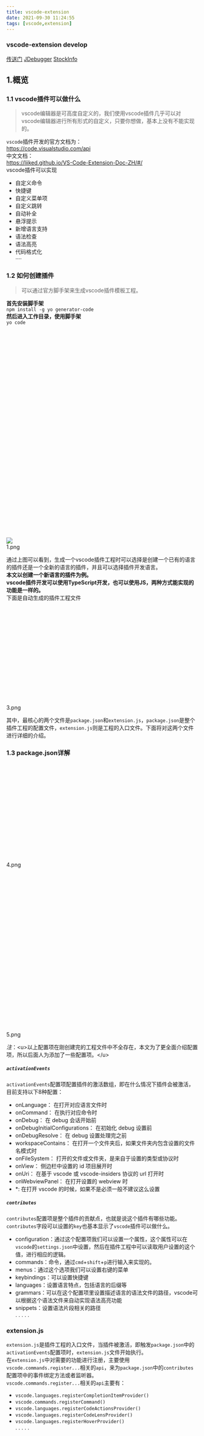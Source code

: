 ```yaml
---
title: vscode-extension
date: 2021-09-30 11:24:55
tags: [vscode,extension]
---
```


### vscode-extension develop

[传送门](https://www.jianshu.com/p/e642856f6044)
[JDebugger](https://github.com/easyupdo/JDebugger)
[StockInfo](https://github.com/easyupdo/StockInfo)
<article class="_2rhmJa"><h2>1.概览</h2>
<h3>1.1 vscode插件可以做什么</h3>
<blockquote>
<p>vscode编辑器是可高度自定义的，我们使用vscode插件几乎可以对vscode编辑器进行所有形式的自定义，只要你想做，基本上没有不能实现的。</p>
</blockquote>
<p><code>vscode</code>插件开发的官方文档为：<br>
<a href="https://links.jianshu.com/go?to=https%3A%2F%2Fcode.visualstudio.com%2Fapi" target="_blank">https://code.visualstudio.com/api</a><br>
中文文档：<br>
<a href="https://links.jianshu.com/go?to=https%3A%2F%2Fliiked.github.io%2FVS-Code-Extension-Doc-ZH%2F%23%2F" target="_blank">https://liiked.github.io/VS-Code-Extension-Doc-ZH/#/</a><br>
vscode插件可以实现</p>
<ul>
<li class="task-list-item"> 自定义命令</li>
<li class="task-list-item"> 快捷键</li>
<li class="task-list-item"> 自定义菜单项</li>
<li class="task-list-item"> 自定义跳转</li>
<li class="task-list-item"> 自动补全</li>
<li class="task-list-item"> 悬浮提示</li>
<li class="task-list-item"> 新增语言支持</li>
<li class="task-list-item"> 语法检查</li>
<li class="task-list-item"> 语法高亮</li>
<li class="task-list-item"> 代码格式化<br>
····</li>
</ul>
<h3>1.2 如何创建插件</h3>
<blockquote>
<p>可以通过官方脚手架来生成vscode插件模板工程。</p>
</blockquote>
<p><strong>首先安装脚手架</strong><br>
<code>npm install -g yo generator-code</code><br>
<strong>然后进入工作目录，使用脚手架</strong><br>
<code>yo code</code><br>
</p><div class="image-package">
<div class="image-container" style="max-width: 700px; max-height: 752px; background-color: transparent;">
<div class="image-container-fill" style="padding-bottom: 107.39000000000001%;"></div>
<div class="image-view" data-width="1434" data-height="1540"><img data-original-src="//upload-images.jianshu.io/upload_images/5796542-3f4cf900944696a7.png" data-original-width="1434" data-original-height="1540" data-original-format="image/png" data-original-filesize="355039" data-image-index="0" style="cursor: zoom-in;" class="" src="//upload-images.jianshu.io/upload_images/5796542-3f4cf900944696a7.png?imageMogr2/auto-orient/strip|imageView2/2/w/1200/format/webp"></div>
</div>
<div class="image-caption">1.png</div>
</div><p></p>
<p>通过上图可以看到，生成一个vscode插件工程时可以选择是创建一个已有的语言的插件还是一个全新的语言的插件，并且可以选择插件开发语言。<br>
<strong>本文以创建一个新语言的插件为例。</strong><br>
<strong>vscode插件开发可以使用TypeScript开发，也可以使用JS，两种方式能实现的功能是一样的。</strong><br>
下面是自动生成的插件工程文件</p>
<div class="image-package">
<div class="image-container" style="max-width: 700px; max-height: 556px;">
<div class="image-container-fill" style="padding-bottom: 50.55%;"></div>
<div class="image-view" data-width="1100" data-height="556"><img data-original-src="//upload-images.jianshu.io/upload_images/5796542-f5382093da891343.png" data-original-width="1100" data-original-height="556" data-original-format="image/png" data-original-filesize="126175" data-image-index="1" style="cursor: zoom-in;" class="image-loading"></div>
</div>
<div class="image-caption">3.png</div>
</div>
<p>其中，最核心的两个文件是<code>package.json</code>和<code>extension.js</code>，<code>package.json</code>是整个插件工程的配置文件，<code>extension.js</code>则是工程的入口文件。下面将对这两个文件进行详细的介绍。</p>
<h3>1.3 package.json详解</h3>
<div class="image-package">
<div class="image-container" style="max-width: 700px; max-height: 358px;">
<div class="image-container-fill" style="padding-bottom: 51.05%;"></div>
<div class="image-view" data-width="1524" data-height="778"><img data-original-src="//upload-images.jianshu.io/upload_images/5796542-ecad25c6c53af6a6.png" data-original-width="1524" data-original-height="778" data-original-format="image/png" data-original-filesize="147813" data-image-index="2" style="cursor: zoom-in;" class="image-loading"></div>
</div>
<div class="image-caption">4.png</div>
</div>
<div class="image-package">
<div class="image-container" style="max-width: 700px; max-height: 593px;">
<div class="image-container-fill" style="padding-bottom: 84.67%;"></div>
<div class="image-view" data-width="1852" data-height="1568"><img data-original-src="//upload-images.jianshu.io/upload_images/5796542-2e927acf1d6f6eb2.png" data-original-width="1852" data-original-height="1568" data-original-format="image/png" data-original-filesize="335381" data-image-index="3" style="cursor: zoom-in;" class="image-loading"></div>
</div>
<div class="image-caption">5.png</div>
</div>
<p><em>注</em>：&lt;u&gt;以上配置项在刚创建完的工程文件中不全存在，本文为了更全面介绍配置项，所以后面人为添加了一些配置项。&lt;/u&gt;</p>
<h5><strong><code>activationEvents</code></strong></h5>
<p><code>activationEvents</code>配置项配置插件的激活数组，即在什么情况下插件会被激活，目前支持以下8种配置：</p>
<ul>
<li class="task-list-item"> onLanguage： 在打开对应语言文件时</li>
<li class="task-list-item"> onCommand： 在执行对应命令时</li>
<li class="task-list-item"> onDebug： 在 debug 会话开始前</li>
<li class="task-list-item"> onDebugInitialConfigurations： 在初始化 debug 设置前</li>
<li class="task-list-item"> onDebugResolve： 在 debug 设置处理完之前</li>
<li class="task-list-item"> workspaceContains： 在打开一个文件夹后，如果文件夹内包含设置的文件名模式时</li>
<li class="task-list-item"> onFileSystem： 打开的文件或文件夹，是来自于设置的类型或协议时</li>
<li class="task-list-item"> onView： 侧边栏中设置的 id 项目展开时</li>
<li class="task-list-item"> onUri： 在基于 vscode 或 vscode-insiders 协议的 url 打开时</li>
<li class="task-list-item"> onWebviewPanel： 在打开设置的 webview 时</li>
<li class="task-list-item"> *: 在打开 vscode 的时候，如果不是必须一般不建议这么设置</li>
</ul>
<h5><strong><code>contributes</code></strong></h5>
<p><code>contributes</code>配置项是整个插件的贡献点，也就是说这个插件有哪些功能。<code>contributes</code>字段可以设置的<code>key</code>也基本显示了<code>vscode</code>插件可以做什么。</p>
<ul>
<li class="task-list-item"> configuration：通过这个配置项我们可以设置一个属性，这个属性可以在<code>vscode</code>的<code>settings.json</code>中设置，然后在插件工程中可以读取用户设置的这个值，进行相应的逻辑。</li>
<li class="task-list-item"> commands：命令，通过<code>cmd</code>+<code>shift</code>+<code>p</code>进行输入来实现的。</li>
<li class="task-list-item"> menus：通过这个选项我们可以设置右键的菜单</li>
<li class="task-list-item"> keybindings：可以设置快捷键</li>
<li class="task-list-item"> languages：设置语言特点，包括语言的后缀等</li>
<li class="task-list-item"> grammars：可以在这个配置项里设置描述语言的语法文件的路径，vscode可以根据这个语法文件来自动实现语法高亮功能</li>
<li class="task-list-item"> snippets：设置语法片段相关的路径<br>
. . . . .</li>
</ul>
<h3>extension.js</h3>
<p><code>extension.js</code>是插件工程的入口文件，当插件被激活，即触发<code>package.json</code>中的<code>activationEvents</code>配置项时，<code>extension.js</code>文件开始执行。<br>
在<code>extension.js</code>中对需要的功能进行注册，主要使用<code>vscode.commands.register...</code>相关的<code>api</code>，来为<code>package.json</code>中的<code>contributes</code>配置项中的事件绑定方法或者监听器。<br>
<code>vscode.commands.register...</code>相关的<code>api</code>主要有：</p>
<ul>
<li class="task-list-item"> <code>vscode.languages.registerCompletionItemProvider()</code>
</li>
<li class="task-list-item"> <code>vscode.commands.registerCommand()</code>
</li>
<li class="task-list-item"> <code>vscode.languages.registerCodeActionsProvider()</code>
</li>
<li class="task-list-item"> <code>vscode.languages.registerCodeLensProvider()</code>
</li>
<li class="task-list-item"> <code>vscode.languages.registerHoverProvider()</code><br>
. . . . .<br>
<div class="image-package">
<div class="image-container" style="max-width: 700px; max-height: 460px;">
<div class="image-container-fill" style="padding-bottom: 65.62%;"></div>
<div class="image-view" data-width="1844" data-height="1210"><img data-original-src="//upload-images.jianshu.io/upload_images/5796542-77efa6569b25c8e7.png" data-original-width="1844" data-original-height="1210" data-original-format="image/png" data-original-filesize="299819" data-image-index="4" style="cursor: zoom-in;" class="image-loading"></div>
</div>
<div class="image-caption">6.png</div>
</div>
</li>
</ul>
<h3>1.4 插件生命周期</h3>
<p>下面我们运行一下这个插件工程，按<code>F5</code>运行插件，这个时候会自动打开一个新的vscode界面，我们按<code>cmd</code>+<code>shift</code>+<code>p</code>，在命令框输入<code>plugin-demo.helloWorld</code>命令，既可以看到在vscode的界面的右下角弹出一个弹框，弹框显示<code>Hello World from plugin-demo2</code>，这正是我们在<code>extension.js</code>中为<code>plugin-demo.helloWorld</code>中为<code>plugin-demo.helloWorld</code>命令绑定的事件。<br>
</p><div class="image-package">
<div class="image-container" style="max-width: 700px; max-height: 116px;">
<div class="image-container-fill" style="padding-bottom: 11.790000000000001%;"></div>
<div class="image-view" data-width="984" data-height="116"><img data-original-src="//upload-images.jianshu.io/upload_images/5796542-6af7d8ccfa08cc8c.png" data-original-width="984" data-original-height="116" data-original-format="image/png" data-original-filesize="19014" data-image-index="5" style="cursor: zoom-in;" class="image-loading"></div>
</div>
<div class="image-caption">7.png</div>
</div><p></p>
<p>下面我们梳理一下这个弹框出现的整个流程：</p>
<br>
<div class="image-package">
<div class="image-container" style="max-width: 700px; max-height: 329px;">
<div class="image-container-fill" style="padding-bottom: 46.93%;"></div>
<div class="image-view" data-width="1790" data-height="840"><img data-original-src="//upload-images.jianshu.io/upload_images/5796542-68fb0ab04ac22d20.png" data-original-width="1790" data-original-height="840" data-original-format="image/png" data-original-filesize="154824" data-image-index="6" style="cursor: zoom-in;" class="image-loading"></div>
</div>
<div class="image-caption">8.png</div>
</div>
<ul>
<li>1.<strong><code>activationEvents</code></strong>:在<code>package.json</code>的<code>activationEvents</code>配置项中设置插件激活时机，这里设置的是<code>onCommand:plugin-demo.helloWorld</code>，即输入命令<code>onCommand:plugin-demo.helloWorld</code>时激活。</li>
<li>2.<strong><code>contributes</code></strong>：<code>package.json</code>中的<code>contributes</code>配置项表示这个插件增加了哪些功能，这里设置了<code>commands</code>,增加的命令，在这一项中声明了一个命令<code>plugin-demo.helloWorld</code>。</li>
<li>3.<strong><code>Register</code></strong>:在<code>extension.js</code>文件中的<code>activate(context)</code>方法中，使用<code>vscode.commands.registerCommand()</code>这一API为命令<code>plugin-demo.helloWorld</code>绑定事件，绑定的事件为<code>vscode.window.showInformationMessage('Hello World from plugin-demo2!')</code>，即弹出弹框。</li>
<li>4.在命令框中输入<code>plugin-demo.helloWorld</code>，此时插件被激活，进入<code>extension.js</code>中执行<code>activate()</code>方法，由于已经在<code>contributes</code>配置项中声明了命令<code>plugin-demo.helloWorld</code>,所以在<code>activate()</code>方法中为该命令绑定一个事件，由于在命令框中输入了这个命令，所以命令绑定的事件立即被触发执行，所以在vscode的右下角弹出了弹出框。</li>
</ul>
<blockquote>
<p><strong>VSCode的插件都运行在一个独立的进程里, 被称为 Extension Host, 它加载并运行插件, 让插件感觉自己好像在主进程里一样, 同时又严格限制插件的响应时间, 避免插件影响主界面进程。</strong></p>
</blockquote>
<div class="image-package">
<div class="image-container" style="max-width: 700px; max-height: 481px;">
<div class="image-container-fill" style="padding-bottom: 68.63%;"></div>
<div class="image-view" data-width="1530" data-height="1050"><img data-original-src="//upload-images.jianshu.io/upload_images/5796542-e251aec33d17d9d3.png" data-original-width="1530" data-original-height="1050" data-original-format="image/png" data-original-filesize="244553" data-image-index="7" style="cursor: zoom-in;" class="image-loading"></div>
</div>
<div class="image-caption">9.png</div>
</div>
<h2>2.具体的功能介绍</h2>
<h3>命令</h3>
<p>关于命令我们之前在分析插件的生命周期的时候就已经讲过，首先在<code>package.json</code>的<code>contributes</code>配置项中声明命令：</p>
<div class="_2Uzcx_"><button class="VJbwyy" type="button" aria-label="复制代码"><i aria-label="icon: copy" class="anticon anticon-copy"><svg viewBox="64 64 896 896" focusable="false" class="" data-icon="copy" width="1em" height="1em" fill="currentColor" aria-hidden="true"><path d="M832 64H296c-4.4 0-8 3.6-8 8v56c0 4.4 3.6 8 8 8h496v688c0 4.4 3.6 8 8 8h56c4.4 0 8-3.6 8-8V96c0-17.7-14.3-32-32-32zM704 192H192c-17.7 0-32 14.3-32 32v530.7c0 8.5 3.4 16.6 9.4 22.6l173.3 173.3c2.2 2.2 4.7 4 7.4 5.5v1.9h4.2c3.5 1.3 7.2 2 11 2H704c17.7 0 32-14.3 32-32V224c0-17.7-14.3-32-32-32zM350 856.2L263.9 770H350v86.2zM664 888H414V746c0-22.1-17.9-40-40-40H232V264h432v624z"></path></svg></i></button><pre class="line-numbers  language-bash"><code class="  language-bash">"commands": [
    {
        "command": "plugin-demo.helloWorld",
        "title": "Hello World"
    }
]
<span aria-hidden="true" class="line-numbers-rows"><span></span><span></span><span></span><span></span><span></span><span></span></span></code></pre></div>
<p>然后在<code>extension.js</code>的<code>activate()</code>中去注册该命令，绑定事件：</p>
<div class="_2Uzcx_"><button class="VJbwyy" type="button" aria-label="复制代码"><i aria-label="icon: copy" class="anticon anticon-copy"><svg viewBox="64 64 896 896" focusable="false" class="" data-icon="copy" width="1em" height="1em" fill="currentColor" aria-hidden="true"><path d="M832 64H296c-4.4 0-8 3.6-8 8v56c0 4.4 3.6 8 8 8h496v688c0 4.4 3.6 8 8 8h56c4.4 0 8-3.6 8-8V96c0-17.7-14.3-32-32-32zM704 192H192c-17.7 0-32 14.3-32 32v530.7c0 8.5 3.4 16.6 9.4 22.6l173.3 173.3c2.2 2.2 4.7 4 7.4 5.5v1.9h4.2c3.5 1.3 7.2 2 11 2H704c17.7 0 32-14.3 32-32V224c0-17.7-14.3-32-32-32zM350 856.2L263.9 770H350v86.2zM664 888H414V746c0-22.1-17.9-40-40-40H232V264h432v624z"></path></svg></i></button><pre class="line-numbers  language-jsx"><code class="  language-jsx"><span class="token keyword">let</span> disposable <span class="token operator">=</span> vscode<span class="token punctuation">.</span>commands<span class="token punctuation">.</span><span class="token function">registerCommand</span><span class="token punctuation">(</span><span class="token string">'plugin-demo.helloWorld'</span><span class="token punctuation">,</span> <span class="token keyword">function</span> <span class="token punctuation">(</span><span class="token punctuation">)</span> <span class="token punctuation">{</span>
    
        vscode<span class="token punctuation">.</span>window<span class="token punctuation">.</span><span class="token function">showInformationMessage</span><span class="token punctuation">(</span><span class="token string">'Hello World from plugin-demo2!'</span><span class="token punctuation">)</span><span class="token punctuation">;</span>
    <span class="token punctuation">}</span><span class="token punctuation">)</span><span class="token punctuation">;</span>
<span aria-hidden="true" class="line-numbers-rows"><span></span><span></span><span></span><span></span></span></code></pre></div>
<p>所有注册类的API执行后都要将将结果放到<code>context.subscriptions</code>中去：</p>
<div class="_2Uzcx_"><button class="VJbwyy" type="button" aria-label="复制代码"><i aria-label="icon: copy" class="anticon anticon-copy"><svg viewBox="64 64 896 896" focusable="false" class="" data-icon="copy" width="1em" height="1em" fill="currentColor" aria-hidden="true"><path d="M832 64H296c-4.4 0-8 3.6-8 8v56c0 4.4 3.6 8 8 8h496v688c0 4.4 3.6 8 8 8h56c4.4 0 8-3.6 8-8V96c0-17.7-14.3-32-32-32zM704 192H192c-17.7 0-32 14.3-32 32v530.7c0 8.5 3.4 16.6 9.4 22.6l173.3 173.3c2.2 2.2 4.7 4 7.4 5.5v1.9h4.2c3.5 1.3 7.2 2 11 2H704c17.7 0 32-14.3 32-32V224c0-17.7-14.3-32-32-32zM350 856.2L263.9 770H350v86.2zM664 888H414V746c0-22.1-17.9-40-40-40H232V264h432v624z"></path></svg></i></button><pre class="line-numbers  language-css"><code class="  language-css">context.subscriptions.<span class="token function">push</span><span class="token punctuation">(</span>disposable<span class="token punctuation">)</span><span class="token punctuation">;</span>
<span aria-hidden="true" class="line-numbers-rows"><span></span></span></code></pre></div>
<p>这样当插件被激活后，输入命令，命令绑定的事件就会被执行。</p>
<h3>菜单</h3>
<blockquote>
<p>菜单也是通过和命令关联起来来实现其功能的</p>
</blockquote>
<div class="_2Uzcx_"><button class="VJbwyy" type="button" aria-label="复制代码"><i aria-label="icon: copy" class="anticon anticon-copy"><svg viewBox="64 64 896 896" focusable="false" class="" data-icon="copy" width="1em" height="1em" fill="currentColor" aria-hidden="true"><path d="M832 64H296c-4.4 0-8 3.6-8 8v56c0 4.4 3.6 8 8 8h496v688c0 4.4 3.6 8 8 8h56c4.4 0 8-3.6 8-8V96c0-17.7-14.3-32-32-32zM704 192H192c-17.7 0-32 14.3-32 32v530.7c0 8.5 3.4 16.6 9.4 22.6l173.3 173.3c2.2 2.2 4.7 4 7.4 5.5v1.9h4.2c3.5 1.3 7.2 2 11 2H704c17.7 0 32-14.3 32-32V224c0-17.7-14.3-32-32-32zM350 856.2L263.9 770H350v86.2zM664 888H414V746c0-22.1-17.9-40-40-40H232V264h432v624z"></path></svg></i></button><pre class="line-numbers  language-bash"><code class="  language-bash">"menus": {
    "editor/title": [{
    "when": "editorFocus",
    "command": "plugin-demo.helloWorld",
    "alt": "",
    "group": "navigation"
    }]
}
<span aria-hidden="true" class="line-numbers-rows"><span></span><span></span><span></span><span></span><span></span><span></span><span></span><span></span></span></code></pre></div>
<p>以上是一个菜单项的完整配置.</p>
<ul>
<li>
<strong><code>editor/title:</code></strong> 定义这个菜单出现在哪里，这里是定义出现在编辑标题菜单栏。</li>
<li>
<strong><code>when:</code></strong> 菜单在什么时候出现，这里是有光标的时候出现</li>
<li>
<strong><code>command:</code></strong> 点击这个菜单要执行的命令</li>
<li>
<strong><code>alt:</code></strong> 按住<code>alt</code>再选择菜单时应该执行的命令</li>
<li>
<strong><code>group:</code></strong> 定义菜单分组</li>
</ul>
<p>菜单项对应的命令为<code>plugin-demo.helloWorld</code>，我们再在<code>contributions</code>的<code>commands</code>中找到这个命令:</p>
<div class="_2Uzcx_"><button class="VJbwyy" type="button" aria-label="复制代码"><i aria-label="icon: copy" class="anticon anticon-copy"><svg viewBox="64 64 896 896" focusable="false" class="" data-icon="copy" width="1em" height="1em" fill="currentColor" aria-hidden="true"><path d="M832 64H296c-4.4 0-8 3.6-8 8v56c0 4.4 3.6 8 8 8h496v688c0 4.4 3.6 8 8 8h56c4.4 0 8-3.6 8-8V96c0-17.7-14.3-32-32-32zM704 192H192c-17.7 0-32 14.3-32 32v530.7c0 8.5 3.4 16.6 9.4 22.6l173.3 173.3c2.2 2.2 4.7 4 7.4 5.5v1.9h4.2c3.5 1.3 7.2 2 11 2H704c17.7 0 32-14.3 32-32V224c0-17.7-14.3-32-32-32zM350 856.2L263.9 770H350v86.2zM664 888H414V746c0-22.1-17.9-40-40-40H232V264h432v624z"></path></svg></i></button><pre class="line-numbers  language-bash"><code class="  language-bash">"commands": [
    {
        "command": "plugin-demo.helloWorld",
        "title": "菜单栏测试"
    }
        ]
<span aria-hidden="true" class="line-numbers-rows"><span></span><span></span><span></span><span></span><span></span><span></span></span></code></pre></div>
<p>这里命令的<code>title</code>将作为菜单项的名字显示，当然我们也可以设置菜单项的<code>icon</code>。<br>
我们之前已经在<code>extension.js</code>中注册过这个命令了，因此不用再注册。</p>
<p>按<code>F5</code>运行插件，保证插件被激活后，使光标出现，在编辑器的右上角我们可以看到出现一个新增的菜单：<br>
</p><div class="image-package">
<div class="image-container" style="max-width: 700px; max-height: 188px;">
<div class="image-container-fill" style="padding-bottom: 26.040000000000003%;"></div>
<div class="image-view" data-width="722" data-height="188"><img data-original-src="//upload-images.jianshu.io/upload_images/5796542-3dacba95b216425c.png" data-original-width="722" data-original-height="188" data-original-format="image/png" data-original-filesize="21270" data-image-index="8" style="cursor: zoom-in;" class="image-loading"></div>
</div>
<div class="image-caption">10.png</div>
</div><p></p>
<p>当我们点击这个菜单时，其会执行关联的<code>command</code>在<code>extension.js</code>中绑定的事件。</p>
<h3>快捷键</h3>
<blockquote>
<p><strong>快捷键的设置比较简单，其执行功能同样依赖于其关联的命令<code>command</code>。</strong></p>
</blockquote>
<div class="_2Uzcx_"><button class="VJbwyy" type="button" aria-label="复制代码"><i aria-label="icon: copy" class="anticon anticon-copy"><svg viewBox="64 64 896 896" focusable="false" class="" data-icon="copy" width="1em" height="1em" fill="currentColor" aria-hidden="true"><path d="M832 64H296c-4.4 0-8 3.6-8 8v56c0 4.4 3.6 8 8 8h496v688c0 4.4 3.6 8 8 8h56c4.4 0 8-3.6 8-8V96c0-17.7-14.3-32-32-32zM704 192H192c-17.7 0-32 14.3-32 32v530.7c0 8.5 3.4 16.6 9.4 22.6l173.3 173.3c2.2 2.2 4.7 4 7.4 5.5v1.9h4.2c3.5 1.3 7.2 2 11 2H704c17.7 0 32-14.3 32-32V224c0-17.7-14.3-32-32-32zM350 856.2L263.9 770H350v86.2zM664 888H414V746c0-22.1-17.9-40-40-40H232V264h432v624z"></path></svg></i></button><pre class="line-numbers  language-bash"><code class="  language-bash">"keybindings": [
    {
        "command": "plugin-demo.helloWorld",
        "key": "ctrl+{",
        "mac": "cmd+{",
        "when": "editorTextFocus"
    }
]
<span aria-hidden="true" class="line-numbers-rows"><span></span><span></span><span></span><span></span><span></span><span></span><span></span><span></span></span></code></pre></div>
<ul>
<li>
<strong><code>command:</code></strong> 快捷键关联的命令</li>
<li>
<strong><code>key:</code></strong> Windows平台对应的快捷键</li>
<li>
<strong><code>mac:</code></strong> mac平台对应的快捷键</li>
<li>
<strong><code>when:</code></strong> 什么时候快捷键有效</li>
</ul>
<p>当插件被激活后，并且满足快捷键有效的时间，按快捷键就可以找到<code>extension.js</code>中与快捷键关联的<code>command</code>所不绑定的事件并执行。</p>
<h3>悬停提示</h3>
<blockquote>
<p><strong>悬停提示的思路是在<code>extension.js</code>中注册一个悬停事件，然后根据提供的<code>docuemnt</code>、<code>position</code>已经文件名，文件路径等信息作出相应的逻辑。</strong></p>
</blockquote>
<p>主要API：</p>
<p><code>function registerHoverProvider(selector: DocumentSelector, provider: HoverProvider): Disposable;</code><br>
这一API返回一个<code>HoverProvider</code>对象，这一对象需要加入到<code>context.subscription</code>中。</p>
<p><code>provideHover(document: TextDocument, position: Position, token: CancellationToken): ProviderResult&lt;Hover&gt;;</code><br>
这一API返回一个<code>PrioviderResult</code>对象，当我们把光标放在某个位置时显示的内容，就是这个对象封装的。</p>
<p>下面我们写一个简单的demo，我们对package.json文件中的<code>main</code>这个单词进行悬停提示：</p>
<div class="_2Uzcx_"><button class="VJbwyy" type="button" aria-label="复制代码"><i aria-label="icon: copy" class="anticon anticon-copy"><svg viewBox="64 64 896 896" focusable="false" class="" data-icon="copy" width="1em" height="1em" fill="currentColor" aria-hidden="true"><path d="M832 64H296c-4.4 0-8 3.6-8 8v56c0 4.4 3.6 8 8 8h496v688c0 4.4 3.6 8 8 8h56c4.4 0 8-3.6 8-8V96c0-17.7-14.3-32-32-32zM704 192H192c-17.7 0-32 14.3-32 32v530.7c0 8.5 3.4 16.6 9.4 22.6l173.3 173.3c2.2 2.2 4.7 4 7.4 5.5v1.9h4.2c3.5 1.3 7.2 2 11 2H704c17.7 0 32-14.3 32-32V224c0-17.7-14.3-32-32-32zM350 856.2L263.9 770H350v86.2zM664 888H414V746c0-22.1-17.9-40-40-40H232V264h432v624z"></path></svg></i></button><pre class="line-numbers  language-jsx"><code class="  language-jsx"><span class="token keyword">function</span> <span class="token function">activate</span><span class="token punctuation">(</span><span class="token parameter">context</span><span class="token punctuation">)</span> <span class="token punctuation">{</span>

    <span class="token keyword">const</span> hover <span class="token operator">=</span> vscode<span class="token punctuation">.</span>languages<span class="token punctuation">.</span><span class="token function">registerHoverProvider</span><span class="token punctuation">(</span><span class="token string">'json'</span><span class="token punctuation">,</span> <span class="token punctuation">{</span>
        <span class="token function">provideHover</span><span class="token punctuation">(</span><span class="token parameter">document<span class="token punctuation">,</span> position<span class="token punctuation">,</span> token</span><span class="token punctuation">)</span> <span class="token punctuation">{</span>
            <span class="token keyword">const</span> fileName <span class="token operator">=</span> document<span class="token punctuation">.</span>fileName<span class="token punctuation">;</span>
            <span class="token keyword">const</span> word <span class="token operator">=</span> document<span class="token punctuation">.</span><span class="token function">getText</span><span class="token punctuation">(</span>document<span class="token punctuation">.</span><span class="token function">getWordRangeAtPosition</span><span class="token punctuation">(</span>position<span class="token punctuation">)</span><span class="token punctuation">)</span><span class="token punctuation">;</span>
            <span class="token keyword">if</span> <span class="token punctuation">(</span><span class="token regex">/\/package\.json$/</span><span class="token punctuation">.</span><span class="token function">test</span><span class="token punctuation">(</span>fileName<span class="token punctuation">)</span> <span class="token operator">&amp;&amp;</span> <span class="token regex">/\bmain\b/</span><span class="token punctuation">.</span><span class="token function">test</span><span class="token punctuation">(</span>word<span class="token punctuation">)</span><span class="token punctuation">)</span> <span class="token punctuation">{</span>
                <span class="token keyword">return</span> <span class="token keyword">new</span> <span class="token class-name">vscode<span class="token punctuation">.</span>Hover</span><span class="token punctuation">(</span><span class="token string">"测试悬停提示"</span><span class="token punctuation">)</span><span class="token punctuation">;</span>
            <span class="token punctuation">}</span>
            <span class="token keyword">return</span> <span class="token keyword">undefined</span><span class="token punctuation">;</span>
        <span class="token punctuation">}</span>
    <span class="token punctuation">}</span><span class="token punctuation">)</span><span class="token punctuation">;</span>

    context<span class="token punctuation">.</span>subscriptions<span class="token punctuation">.</span><span class="token function">push</span><span class="token punctuation">(</span>hover<span class="token punctuation">)</span><span class="token punctuation">;</span>
<span class="token punctuation">}</span>
<span aria-hidden="true" class="line-numbers-rows"><span></span><span></span><span></span><span></span><span></span><span></span><span></span><span></span><span></span><span></span><span></span><span></span><span></span><span></span><span></span></span></code></pre></div>
<p>运行插件，保证插件被激活的状态下，将光标放在<code>package.json</code>文件的<code>main</code>单词上：<br>
</p><div class="image-package">
<div class="image-container" style="max-width: 700px; max-height: 310px;">
<div class="image-container-fill" style="padding-bottom: 40.58%;"></div>
<div class="image-view" data-width="764" data-height="310"><img data-original-src="//upload-images.jianshu.io/upload_images/5796542-5290183f8cb4a5dd.gif" data-original-width="764" data-original-height="310" data-original-format="image/gif" data-original-filesize="1227854" data-image-index="9" style="cursor: zoom-in;" class="image-loading"></div>
</div>
<div class="image-caption">12.gif</div>
</div><p></p>
<h3>代码片段</h3>
<p>代码片段也叫<code>snippets</code>，就是输入一个前缀，会得到一个或多个提示，然后回车带出很多代码。</p>
<p>想要在vscode插件中实现<code>snippets</code>的功能，首先要在<code>package.json</code>的<code>contributes</code>配置项中配置<strong>代码提示文件的文件路径：</strong></p>
<div class="_2Uzcx_"><button class="VJbwyy" type="button" aria-label="复制代码"><i aria-label="icon: copy" class="anticon anticon-copy"><svg viewBox="64 64 896 896" focusable="false" class="" data-icon="copy" width="1em" height="1em" fill="currentColor" aria-hidden="true"><path d="M832 64H296c-4.4 0-8 3.6-8 8v56c0 4.4 3.6 8 8 8h496v688c0 4.4 3.6 8 8 8h56c4.4 0 8-3.6 8-8V96c0-17.7-14.3-32-32-32zM704 192H192c-17.7 0-32 14.3-32 32v530.7c0 8.5 3.4 16.6 9.4 22.6l173.3 173.3c2.2 2.2 4.7 4 7.4 5.5v1.9h4.2c3.5 1.3 7.2 2 11 2H704c17.7 0 32-14.3 32-32V224c0-17.7-14.3-32-32-32zM350 856.2L263.9 770H350v86.2zM664 888H414V746c0-22.1-17.9-40-40-40H232V264h432v624z"></path></svg></i></button><pre class="line-numbers  language-bash"><code class="  language-bash">"snippets": [
    {
        "language": "lizard",
        "path": "./snippets.json"
        }
    ]
<span aria-hidden="true" class="line-numbers-rows"><span></span><span></span><span></span><span></span><span></span><span></span></span></code></pre></div>
<p>这里<code>language</code>设置了<code>snippets</code>作用于何种语言，<code>path</code>设置了服务于<code>snippets</code>的文件的路径。<br>
再看一下在<code>snippets.json</code>文件中：</p>
<div class="_2Uzcx_"><button class="VJbwyy" type="button" aria-label="复制代码"><i aria-label="icon: copy" class="anticon anticon-copy"><svg viewBox="64 64 896 896" focusable="false" class="" data-icon="copy" width="1em" height="1em" fill="currentColor" aria-hidden="true"><path d="M832 64H296c-4.4 0-8 3.6-8 8v56c0 4.4 3.6 8 8 8h496v688c0 4.4 3.6 8 8 8h56c4.4 0 8-3.6 8-8V96c0-17.7-14.3-32-32-32zM704 192H192c-17.7 0-32 14.3-32 32v530.7c0 8.5 3.4 16.6 9.4 22.6l173.3 173.3c2.2 2.2 4.7 4 7.4 5.5v1.9h4.2c3.5 1.3 7.2 2 11 2H704c17.7 0 32-14.3 32-32V224c0-17.7-14.3-32-32-32zM350 856.2L263.9 770H350v86.2zM664 888H414V746c0-22.1-17.9-40-40-40H232V264h432v624z"></path></svg></i></button><pre class="line-numbers  language-json"><code class="  language-json"><span class="token punctuation">{</span>
    <span class="token property">"View组件"</span><span class="token operator">:</span> <span class="token punctuation">{</span>
        <span class="token property">"prefix"</span><span class="token operator">:</span> <span class="token string">"View"</span><span class="token punctuation">,</span>
        <span class="token property">"body"</span><span class="token operator">:</span> <span class="token punctuation">[</span>
            <span class="token string">"&lt;View&gt;"</span><span class="token punctuation">,</span>
            <span class="token string">"${1}"</span><span class="token punctuation">,</span>
            <span class="token string">"&lt;/VIew&gt;"</span>
        <span class="token punctuation">]</span><span class="token punctuation">,</span>
        <span class="token property">"description"</span><span class="token operator">:</span> <span class="token string">"View组件"</span>
    <span class="token punctuation">}</span>
<span class="token punctuation">}</span>
<span aria-hidden="true" class="line-numbers-rows"><span></span><span></span><span></span><span></span><span></span><span></span><span></span><span></span><span></span><span></span><span></span></span></code></pre></div>
<ul>
<li>
<strong><code>"View组件"：</code></strong> <code>snippet</code>的名称</li>
<li>
<strong><code>"prefix"：</code></strong> 前缀，即输入什么可以出现<code>snippets</code>的提示</li>
<li>
<strong><code>"body"：</code></strong> 按回车后出现的一大段代码，是一个数组，数组里面是字符串，每个字符串代表一行代码，<code>${1}</code>表示第一个光标的位置，同样，<code>${2}</code>表示第二个光标的位置</li>
<li>
<strong><code>"description"：</code></strong> 对于这个<code>snippet</code>的描述，当我们选中这个<code>snipets</code>提示时，描述会出现在后面。<br>
现在，我们运行插件，并保证插件被激活，在规定的语言下，输入<code>View</code>:<br>
<div class="image-package">
<div class="image-container" style="max-width: 602px; max-height: 120px;">
<div class="image-container-fill" style="padding-bottom: 19.93%;"></div>
<div class="image-view" data-width="602" data-height="120"><img data-original-src="//upload-images.jianshu.io/upload_images/5796542-ad8bbbdabe352a54.gif" data-original-width="602" data-original-height="120" data-original-format="image/gif" data-original-filesize="381531" data-image-index="10" style="cursor: zoom-in;" class="image-loading"></div>
</div>
<div class="image-caption">11.gif</div>
</div>
</li>
</ul>
<h2>3.详细讲解的插件功能</h2>
<h3>代码高亮</h3>
<p><strong>当我们为一个已有的语言创建插件时，<code>package.json</code>中默认不会有代码高亮相关的配置，当我们为一个新语言开发插件时，插件工程的<code>package.json</code>文件中默认有语法高亮相关的配资。</strong><br>
这一配置仍然在<code>contributes</code>中：<br>
</p><div class="image-package">
<div class="image-container" style="max-width: 700px; max-height: 242px;">
<div class="image-container-fill" style="padding-bottom: 24.01%;"></div>
<div class="image-view" data-width="1008" data-height="242"><img data-original-src="//upload-images.jianshu.io/upload_images/5796542-37c0402cbacfa583.png" data-original-width="1008" data-original-height="242" data-original-format="image/png" data-original-filesize="40147" data-image-index="11" style="cursor: zoom-in;" class="image-loading"></div>
</div>
<div class="image-caption">20.png</div>
</div><p></p>
<p>上图中<code>grammars</code>的<code>path</code>项设置了<strong>描述新语言的语法</strong>的文件路径。<br>
然后我们看到这个语法文件<code>lizard.tmLanguage.json</code>，vscode会根据这个语法文件自动实现语法高亮的功能。我们找到该文件中的一段：<br>
</p><div class="image-package">
<div class="image-container" style="max-width: 700px; max-height: 282px;">
<div class="image-container-fill" style="padding-bottom: 27.49%;"></div>
<div class="image-view" data-width="1026" data-height="282"><img data-original-src="//upload-images.jianshu.io/upload_images/5796542-0cfde9fce90a537c.png" data-original-width="1026" data-original-height="282" data-original-format="image/png" data-original-filesize="39038" data-image-index="12" style="cursor: zoom-in;" class="image-loading"></div>
</div>
<div class="image-caption">21.png</div>
</div><p></p>
<p>先不管这里每一项表示什么含义，首先运行代码，输入<code>for</code>、<code>return</code>、<code>if</code>、<code>while</code>等关键字中的其中一个，会发现关键字出现了高亮，这便实现了简单的高亮功能。<br>
上面的的代码中。<br>
<code>lizard.tmLanguage.json</code>中的语法是<code>TextMate</code>语法，关于<code>TextMate</code>的介绍：<br>
<a href="https://links.jianshu.com/go?to=https%3A%2F%2Fmacromates.com%2Fmanual%2Fen%2Flanguage_grammars" target="_blank">https://macromates.com/manual/en/language_grammars</a><br>
<a href="https://links.jianshu.com/go?to=https%3A%2F%2Fwww.apeth.com%2Fnonblog%2Fstories%2Ftextmatebundle.html" target="_blank">https://www.apeth.com/nonblog/stories/textmatebundle.html</a><br>
</p><div class="image-package">
<div class="image-container" style="max-width: 700px; max-height: 215px;">
<div class="image-container-fill" style="padding-bottom: 20.419999999999998%;"></div>
<div class="image-view" data-width="1053" data-height="215"><img data-original-src="//upload-images.jianshu.io/upload_images/5796542-5af2bc882131617e.png" data-original-width="1053" data-original-height="215" data-original-format="image/png" data-original-filesize="74379" data-image-index="13" style="cursor: zoom-in;" class="image-loading"></div>
</div>
<div class="image-caption">22.png</div>
</div><p></p>
<p>上面的代码中：<br>
<strong><code>match</code></strong>是一个正则表达式，但是使用的是<code>ruby regular expression</code>,进行匹配，<strong><code>name</code></strong>是被匹配的表达式的<code>scope selector</code>，关于<code>scope selector</code>的介绍见链接：<br>
<a href="https://links.jianshu.com/go?to=https%3A%2F%2Fmacromates.com%2Fmanual%2Fen%2Fscope_selectors" target="_blank">https://macromates.com/manual/en/scope_selectors</a><br>
<code>vscode</code>根据这个<code>scope selector</code>进行上色。<br>
下面介绍一下本文为新语言写语法文件的案例：<br>
为属性结构写语法，属性结构模板为:<code>style = {width:8, height:9}</code><br>
</p><div class="image-package">
<div class="image-container" style="max-width: 700px; max-height: 620px;">
<div class="image-container-fill" style="padding-bottom: 73.9%;"></div>
<div class="image-view" data-width="839" data-height="620"><img data-original-src="//upload-images.jianshu.io/upload_images/5796542-90e8486f8b0883c0.png" data-original-width="839" data-original-height="620" data-original-format="image/png" data-original-filesize="114603" data-image-index="14" style="cursor: zoom-in;" class="image-loading"></div>
</div>
<div class="image-caption">23.png</div>
</div><p></p>
<h3>代码提示</h3>
<blockquote>
<p>代码提示是我们使用vscode开发的时候不可获取的一个功能，即当我们输入代码的一部分的时候，这时候<code>vscode</code>显示一个提示列表，我们可以选择一个提示项，然后回车，这样代码的剩余部分就自动补全了。</p>
</blockquote>
<p>代码提示相关的主要的API是：<br>
<strong><code>registerCompletionItemProvider(selector: DocumentSelector, provider: CompletionItemProvider, ...triggerCharacters: string[]): Disposable;</code></strong></p>
<ul>
<li>第一个参数是实现代码提示的文件的类型。</li>
<li>第二个参数是一个<code>CompletionItemProvider</code>类型的对象,在创建这个对象内部，我们需要根据<code>document</code>、<code>position</code>等信息进行逻辑处理，返回一个<code>CompletionItem</code>的数组，每一个<code>CompletionItem</code>就代表一个提示项。</li>
<li>第三个参数是可选的触发提示的字符列表。</li>
</ul>
<p><strong>下面列出一些与代码提示相关的其他的一些API，这些API大多与文本、单词的处理相关，因为我们进行代码提示时需要知道当前光标所在单词的上下文，这样才能很好的给出智能提示，而要得到当前光标的上下文，就需要对光标附近乃至整个文件进行文本分析。</strong></p>
<ul>
<li>
<strong><code>与TextDocument相关</code></strong><br>
<code>TextDocument</code>的对象实际是当前文件对象，所以我们可以根据该对象得到当前文件与文本相关的所有信息。</li>
<li>
<code>lineAt(line: number): TextLine;</code> 根据行数返回一个行的对象</li>
<li>
<code>lineAt(position: Position): TextLine;</code> 根据一个位置返回这一行的行对象</li>
<li>
<code>getText(range?: Range): string;</code> 根据范围，返回这个范围的文本</li>
<li>
<code>getWordRangeAtPosition(position: Position, regex?: RegExp): Range | undefined;</code> 根据<code>position</code>返回这个位置所在的单词。</li>
<li>
<code>text.charAt()</code> 返回字符串在某个位置的字符</li>
</ul>
<p>下面写一个代码提示的简单的demo:</p>
<div class="_2Uzcx_"><button class="VJbwyy" type="button" aria-label="复制代码"><i aria-label="icon: copy" class="anticon anticon-copy"><svg viewBox="64 64 896 896" focusable="false" class="" data-icon="copy" width="1em" height="1em" fill="currentColor" aria-hidden="true"><path d="M832 64H296c-4.4 0-8 3.6-8 8v56c0 4.4 3.6 8 8 8h496v688c0 4.4 3.6 8 8 8h56c4.4 0 8-3.6 8-8V96c0-17.7-14.3-32-32-32zM704 192H192c-17.7 0-32 14.3-32 32v530.7c0 8.5 3.4 16.6 9.4 22.6l173.3 173.3c2.2 2.2 4.7 4 7.4 5.5v1.9h4.2c3.5 1.3 7.2 2 11 2H704c17.7 0 32-14.3 32-32V224c0-17.7-14.3-32-32-32zM350 856.2L263.9 770H350v86.2zM664 888H414V746c0-22.1-17.9-40-40-40H232V264h432v624z"></path></svg></i></button><pre class="line-numbers  language-jsx"><code class="  language-jsx"><span class="token keyword">function</span> <span class="token function">activate</span><span class="token punctuation">(</span><span class="token parameter">context</span><span class="token punctuation">)</span> <span class="token punctuation">{</span>

    <span class="token keyword">const</span> provider <span class="token operator">=</span> vscode<span class="token punctuation">.</span>languages<span class="token punctuation">.</span><span class="token function">registerCompletionItemProvider</span><span class="token punctuation">(</span><span class="token string">'plaintext'</span><span class="token punctuation">,</span> <span class="token punctuation">{</span>
        <span class="token function">provideCompletionItems</span><span class="token punctuation">(</span><span class="token parameter">document<span class="token punctuation">,</span> position</span><span class="token punctuation">)</span> <span class="token punctuation">{</span>
            <span class="token keyword">const</span> completionItem1 <span class="token operator">=</span> <span class="token keyword">new</span> <span class="token class-name">vscode<span class="token punctuation">.</span>CompletionItem</span><span class="token punctuation">(</span><span class="token string">'Hello World!'</span><span class="token punctuation">)</span><span class="token punctuation">;</span>
            <span class="token keyword">const</span> completionItem2 <span class="token operator">=</span> <span class="token keyword">new</span> <span class="token class-name">vscode<span class="token punctuation">.</span>CompletionItem</span><span class="token punctuation">(</span><span class="token string">'World Peace!'</span><span class="token punctuation">)</span><span class="token punctuation">;</span>
            <span class="token keyword">return</span> <span class="token punctuation">[</span>completionItem1<span class="token punctuation">,</span> completionItem2<span class="token punctuation">]</span><span class="token punctuation">;</span>
        <span class="token punctuation">}</span>
    <span class="token punctuation">}</span><span class="token punctuation">)</span><span class="token punctuation">;</span>
        
    context<span class="token punctuation">.</span>subscriptions<span class="token punctuation">.</span><span class="token function">push</span><span class="token punctuation">(</span>provider<span class="token punctuation">)</span><span class="token punctuation">;</span>
<span class="token punctuation">}</span>
<span aria-hidden="true" class="line-numbers-rows"><span></span><span></span><span></span><span></span><span></span><span></span><span></span><span></span><span></span><span></span><span></span><span></span></span></code></pre></div>
<p>我们在这里创建了两个<code>CompletionItem</code>对象，这样，当我们输入<code>Hello World!</code>或<code>World Peace</code>的一部分时，插件会自动显示提示项，回车即可进行补全。</p>
<div class="image-package">
<div class="image-container" style="max-width: 480px; max-height: 208px;">
<div class="image-container-fill" style="padding-bottom: 43.33%;"></div>
<div class="image-view" data-width="480" data-height="208"><img data-original-src="//upload-images.jianshu.io/upload_images/5796542-fb3892835cbe2d59.gif" data-original-width="480" data-original-height="208" data-original-format="image/gif" data-original-filesize="691866" data-image-index="15" style="cursor: zoom-in;" class="image-loading"></div>
</div>
<div class="image-caption">13.gif</div>
</div>
<hr>
<h3>自定义语言实现代码提示</h3>
<blockquote>
<p>上面的demo中我们实现了一个简单的代码提示的demo，但是这种异常简单的代码提示机会是没有任何价值的，为一个语言实现代码提示必须要结合当前光标位置的上下文来实现，根据上下文来分析当前光标所在单词属于类名、变量名、函数名等等，再提供相对应的提示。</p>
</blockquote>
<blockquote>
<p>为一个语言实现代码提示的主要方式有两种，第一种是使用抽象语法树，分析语法节点，分析当前位置属于哪一节点，第二种方式是直接使用正则匹配等方式来粗略判断当前位置的上下文，目前成熟的开发语言的代码提示均使用第一种方式，但是第一种方法同时也要处理语法错误时的分析，因此对个人而言难度相对比较大，本文采用第二种方式对新语言提供代码提示。</p>
</blockquote>
<p>下面是新语言的一个模板：</p>
<br>
<div class="image-package">
<div class="image-container" style="max-width: 700px; max-height: 550px;">
<div class="image-container-fill" style="padding-bottom: 78.46%;"></div>
<div class="image-view" data-width="1876" data-height="1472"><img data-original-src="//upload-images.jianshu.io/upload_images/5796542-02c3c283994400e0.png" data-original-width="1876" data-original-height="1472" data-original-format="image/png" data-original-filesize="245385" data-image-index="16" style="cursor: zoom-in;" class="image-loading"></div>
</div>
<div class="image-caption">14.png</div>
</div>
<p>其中主要包括两种结构：<strong><code>组件</code></strong>、<strong><code>全局变量</code></strong>，这两种结构的形式都是非常固定的，<strong><code>组件</code></strong> 的一般结构如下：</p>
<p><code>&lt;ComponentName propertyName = {key: value, key: value} propertyName2 = {}···/&gt;</code></p>
<p>或者</p>
<p><code>&lt;ComponentName propertyName = {key: value, key: value} propertyName2 = {}···&gt;&lt;/ComponentName&gt;</code></p>
<p>而<strong><code>全局变量</code></strong>的结构如果我们把<code>globalVar =</code>这部分结构忽略，只看<code>{}</code>里面的内容，很容易发现其结构与<code>json</code>无异，<strong>这提醒我全局变量的结构可以把它当成一个<code>json</code>对象进行解析，当然在此之前还需要做许多额外工作，保证解析的正确进行。</strong></p>
<p>简而言之，对这个新语言的代码提示主要集中在5个部分：组件名称、组件的属性名称、组件的属性名称里的key、组件的属性名称里的value（有一些value是枚举值，因此需要进行提示）、全局变量的key。</p>
<blockquote>
<p><strong><code>我们前面一直提到实现代码提示要结合当前光标的上下文进行分析，其实质就是根据光标位置的上下文分析当前光标的位置属于哪一类，是属于组件名还是属性名等等。</code></strong></p>
</blockquote>
<p>因此问题就转化为如何根据当前光标的上下文得到光标处属于哪一类。本文处理次问题的逻辑如下：</p>
<ul>
<li>1.首先从当前位置开始往前寻找，找到象征一个组件开始的<code>&lt;</code>，在此过程中如果遇见一个组件结尾标志的<code>/&gt;</code>或者<code>&lt;/NAME&gt;</code>结构，则停止寻找，说明当前光标不在组件里，可以判断当前光标是在全局变量处。</li>
<li>2.在1中对光标在组件内还是组件外进行了区分。如果光标在组件内，则需要判断属于组件内的组件名、属性名、属性key、属性value的哪一种。</li>
<li>3.使用api找到当前光标所在单词的起始位置，然后判断该其起始位置与<code>&lt;</code>位置之间是否有除空格外的其他字符，若没有，则当前位置是组件名，若有，则当前位置不是组件名，需要继续区分，通过是否在括号内判断当前位置是不是属性名。</li>
<li>4.<code>{}</code>内是<code>key</code>和<code>value</code>，使用<code>:</code>来进行区分。</li>
</ul>
<p>这样就对五种情况进行了区分，然后可以针对每种情况给出有正对性的提示。<br>
下面是最后的实现效果：</p>
<h3>代码自动补全</h3>
<blockquote>
<p>在<code>html</code>中当我们输入<code>&lt;label</code> 再输入一个<code>&gt;</code>时，这时候vscode会自动帮我们添加上<code>&lt;/label&gt;</code>，不需要我们敲回车就能完成，这种自动补全的方式能提高开发效率，下面就谈一下其实现。</p>
</blockquote>
<p>下面就以<code>&lt;label&gt;&lt;/label&gt;</code>的实现为例：<br>
当敲入<code>&gt;</code>时，首先要计算得到组件名<code>componnetName</code>，然后：<br>
</p><div class="image-package">
<div class="image-container" style="max-width: 661px; max-height: 146px;">
<div class="image-container-fill" style="padding-bottom: 22.09%;"></div>
<div class="image-view" data-width="661" data-height="146"><img data-original-src="//upload-images.jianshu.io/upload_images/5796542-f559ffb0d96e5713.png" data-original-width="661" data-original-height="146" data-original-format="image/png" data-original-filesize="34788" data-image-index="17" style="cursor: zoom-in;" class="image-loading"></div>
</div>
<div class="image-caption">16.png</div>
</div><p></p>
<p>实现效果：</p>
<div class="image-package">
<div class="image-container" style="max-width: 406px; max-height: 158px;">
<div class="image-container-fill" style="padding-bottom: 38.92%;"></div>
<div class="image-view" data-width="406" data-height="158"><img data-original-src="//upload-images.jianshu.io/upload_images/5796542-0d08cba25dce746f.gif" data-original-width="406" data-original-height="158" data-original-format="image/gif" data-original-filesize="243970" data-image-index="18" style="cursor: zoom-in;" class="image-loading"></div>
</div>
<div class="image-caption">17.gif</div>
</div>
<h3>加载本地的文件</h3>
<blockquote>
<p>有时候插件可能想要读取用户自己自定义的文件，来实现某个功能，这个时候就需要把用户的文件路径传递给插件。</p>
</blockquote>
<p>解决这个问题的办法可以是给<code>vscode</code>的<code>settings</code>增加有一个设置项，用户填写对应的值，<code>vscode</code>插件就可以读取这个值，进而读取相关的文件。<br>
给<code>settings</code>增加设置项可以通过<code>package.json</code>文件的<code>contributes</code>进行配置：<br>
</p><div class="image-package">
<div class="image-container" style="max-width: 637px; max-height: 278px;">
<div class="image-container-fill" style="padding-bottom: 43.64%;"></div>
<div class="image-view" data-width="637" data-height="278"><img data-original-src="//upload-images.jianshu.io/upload_images/5796542-958e143ad28a1300.png" data-original-width="637" data-original-height="278" data-original-format="image/png" data-original-filesize="30899" data-image-index="19" style="cursor: zoom-in;" class="image-loading"></div>
</div>
<div class="image-caption">18.png</div>
</div><p></p>
<p>然后我们就可以在<code>settings</code>中设置<code>customPath</code>这个设置项的值：<br>
</p><div class="image-package">
<div class="image-container" style="max-width: 700px; max-height: 415px;">
<div class="image-container-fill" style="padding-bottom: 55.93%;"></div>
<div class="image-view" data-width="742" data-height="415"><img data-original-src="//upload-images.jianshu.io/upload_images/5796542-8400547ae284b664.png" data-original-width="742" data-original-height="415" data-original-format="image/png" data-original-filesize="54633" data-image-index="20" style="cursor: zoom-in;" class="image-loading"></div>
</div>
<div class="image-caption">19.png</div>
</div><p></p>
<p>最后在插件工程中读取<code>customPath</code>的值：<br>
<code>const path = vscode.workspace.getConfiguration('lizard').get('customPath');</code></p>
<h2>4.打包、发布、升级</h2>
<h3><strong>发布插件到插件市场</strong></h3>
<ul>
<li>1.安装<code>vsce(Visual Studio Code Extension)</code><br>
<code>npm install -g vsce</code>
</li>
<li>2.在网站<code>https://dev.azure.com/vscode</code>获取一个<code>access token</code>，这个token用来创建一个<code>publisher</code>
</li>
<li>3.创建<code>publisher</code><br>
<code>vscr create-publisher (publisher name)</code>
</li>
<li>4.登入一个<code>publisher</code><br>
<code>vscde login (publisher name)</code>
</li>
<li>5.打包<br>
<code>vsce package</code>
</li>
<li>6.发布<br>
<code>vsce publish</code>
</li>
</ul>
<h3>升级</h3>
<ul>
<li>1.首先在<code>package.json</code>文件中修改插件的版本号。</li>
<li>2.使用命令<code>vsce publish</code>升级</li>
</ul>
<h2>参考</h2>
<p><a href="https://links.jianshu.com/go?to=https%3A%2F%2Fcode.visualstudio.com%2Fapi" target="_blank">vscode插件开发官方文档</a></p>
<p><a href="https://links.jianshu.com/go?to=https%3A%2F%2Fliiked.github.io%2FVS-Code-Extension-Doc-ZH%2F%23%2F" target="_blank">vscode插件开发中文文档</a></p>
<p><a href="https://links.jianshu.com/go?to=https%3A%2F%2Fmacromates.com%2Fmanual%2Fen%2Flanguage_grammars" target="_blank">TextMate官方介绍</a><br>
对理解TextMate极有帮助的文档<br>
<a href="https://links.jianshu.com/go?to=https%3A%2F%2Fwww.apeth.com%2Fnonblog%2Fstories%2Ftextmatebundle.html" target="_blank">https://www.apeth.com/nonblog/stories/textmatebundle.html</a></p>
<p>知乎讲vscode原理的<br>
<a href="https://links.jianshu.com/go?to=https%3A%2F%2Fzhuanlan.zhihu.com%2Fp%2F99198980" target="_blank">https://zhuanlan.zhihu.com/p/99198980</a><br>
vscode入门的博文教程<br>
<a href="https://links.jianshu.com/go?to=https%3A%2F%2Fwww.cnblogs.com%2Fliuxianan%2Fp%2Fvscode-plugin-overview.html" target="_blank">https://www.cnblogs.com/liuxianan/p/vscode-plugin-overview.html</a></p>
<hr>
<p>原文地址<a href="https://links.jianshu.com/go?to=%255Bhttps%3A%2F%2Fwww.jianshu.com%2Fp%2Fe642856f6044%255D%28https%3A%2F%2Fwww.jianshu.com%2Fp%2Fe642856f6044%29" target="_blank"></a><a href="https://www.jianshu.com/p/e642856f6044" target="_blank">https://www.jianshu.com/p/e642856f6044</a><br>
</p>
</article>



##### npm use

1. 在nodejs工程中新增依赖包package.json:


typescript:
npm install --save-dev webpack webpack-dev-server typescript ts-loader
